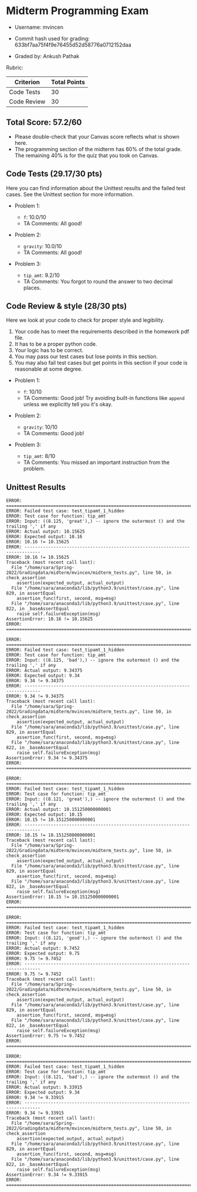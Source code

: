 # Midterm Programming Exam

- Username: mvincen
- Commit hash used for grading: 633bf7aa75f4f9e76455d52d58776a0712152daa

- Graded by: Ankush Pathak

Rubric:

| Criterion           | Total Points |
| ------------------- | ------------ |
| Code Tests            | 30         |
| Code Review   | 30         |



## Total Score: 57.2/60
- Please double-check that your Canvas score reflects what is shown here. 
- The programming section of the midterm has 60% of the total grade. The remaining 40% is for the quiz that you took on Canvas. 

## Code Tests (29.17/30 pts)
Here you can find information about the Unittest results and the failed test cases. See the Unittest section for more information. 

- Problem 1:
    - `f`: 10.0/10
    - TA Comments: All good!


- Problem 2:
    - `gravity`: 10.0/10
    - TA Comments: All good!


- Problem 3:
    - `tip_amt`: 9.2/10
    - TA Comments: You forgot to round the answer to two decimal places.



## Code Review & style (28/30 pts)

Here we look at your code to check for proper style and legibility.
1. Your code has to meet the requirements described in the homework pdf file.
2. It has to be a proper python code.
3. Your logic has to be correct.
4. You may pass our test cases but lose points in this section.
5. You may also fail test cases but get points in this section if your code is reasonable at some degree.

- Problem 1:
    - `f`: 10/10
    - TA Comments: Good job! Try avoiding built-in functions like `append` unless we explicitly tell you it's okay.


- Problem 2:
    - `gravity`: 10/10
    - TA Comments: Good job!


- Problem 3:
    - `tip_amt`: 8/10
    - TA Comments: You missed an important instruction from the problem.



## Unittest Results
```
ERROR: ============================================================================
ERROR: Failed test case: test_tipamt_1_hidden
ERROR: Test case for function: tip_amt
ERROR: Input: ((8.125, 'great'),) -- ignore the outermost () and the trailing ',' if any
ERROR: Actual output: 10.15625
ERROR: Expected output: 10.16
ERROR: 10.16 != 10.15625
ERROR: ----------------------------------------------------------------------------
ERROR: 10.16 != 10.15625
Traceback (most recent call last):
  File "/home/sara/Spring-2022/Gradingdata/midterm/mvincen/midterm_tests.py", line 50, in check_assertion
    assertion(expected_output, actual_output)
  File "/home/sara/anaconda3/lib/python3.9/unittest/case.py", line 829, in assertEqual
    assertion_func(first, second, msg=msg)
  File "/home/sara/anaconda3/lib/python3.9/unittest/case.py", line 822, in _baseAssertEqual
    raise self.failureException(msg)
AssertionError: 10.16 != 10.15625
ERROR: ============================================================================
```
```
ERROR: ============================================================================
ERROR: Failed test case: test_tipamt_1_hidden
ERROR: Test case for function: tip_amt
ERROR: Input: ((8.125, 'bad'),) -- ignore the outermost () and the trailing ',' if any
ERROR: Actual output: 9.34375
ERROR: Expected output: 9.34
ERROR: 9.34 != 9.34375
ERROR: ----------------------------------------------------------------------------
ERROR: 9.34 != 9.34375
Traceback (most recent call last):
  File "/home/sara/Spring-2022/Gradingdata/midterm/mvincen/midterm_tests.py", line 50, in check_assertion
    assertion(expected_output, actual_output)
  File "/home/sara/anaconda3/lib/python3.9/unittest/case.py", line 829, in assertEqual
    assertion_func(first, second, msg=msg)
  File "/home/sara/anaconda3/lib/python3.9/unittest/case.py", line 822, in _baseAssertEqual
    raise self.failureException(msg)
AssertionError: 9.34 != 9.34375
ERROR: ============================================================================
```
```
ERROR: ============================================================================
ERROR: Failed test case: test_tipamt_1_hidden
ERROR: Test case for function: tip_amt
ERROR: Input: ((8.121, 'great'),) -- ignore the outermost () and the trailing ',' if any
ERROR: Actual output: 10.151250000000001
ERROR: Expected output: 10.15
ERROR: 10.15 != 10.151250000000001
ERROR: ----------------------------------------------------------------------------
ERROR: 10.15 != 10.151250000000001
Traceback (most recent call last):
  File "/home/sara/Spring-2022/Gradingdata/midterm/mvincen/midterm_tests.py", line 50, in check_assertion
    assertion(expected_output, actual_output)
  File "/home/sara/anaconda3/lib/python3.9/unittest/case.py", line 829, in assertEqual
    assertion_func(first, second, msg=msg)
  File "/home/sara/anaconda3/lib/python3.9/unittest/case.py", line 822, in _baseAssertEqual
    raise self.failureException(msg)
AssertionError: 10.15 != 10.151250000000001
ERROR: ============================================================================
```
```
ERROR: ============================================================================
ERROR: Failed test case: test_tipamt_1_hidden
ERROR: Test case for function: tip_amt
ERROR: Input: ((8.121, 'good'),) -- ignore the outermost () and the trailing ',' if any
ERROR: Actual output: 9.7452
ERROR: Expected output: 9.75
ERROR: 9.75 != 9.7452
ERROR: ----------------------------------------------------------------------------
ERROR: 9.75 != 9.7452
Traceback (most recent call last):
  File "/home/sara/Spring-2022/Gradingdata/midterm/mvincen/midterm_tests.py", line 50, in check_assertion
    assertion(expected_output, actual_output)
  File "/home/sara/anaconda3/lib/python3.9/unittest/case.py", line 829, in assertEqual
    assertion_func(first, second, msg=msg)
  File "/home/sara/anaconda3/lib/python3.9/unittest/case.py", line 822, in _baseAssertEqual
    raise self.failureException(msg)
AssertionError: 9.75 != 9.7452
ERROR: ============================================================================
```
```
ERROR: ============================================================================
ERROR: Failed test case: test_tipamt_1_hidden
ERROR: Test case for function: tip_amt
ERROR: Input: ((8.121, 'bad'),) -- ignore the outermost () and the trailing ',' if any
ERROR: Actual output: 9.33915
ERROR: Expected output: 9.34
ERROR: 9.34 != 9.33915
ERROR: ----------------------------------------------------------------------------
ERROR: 9.34 != 9.33915
Traceback (most recent call last):
  File "/home/sara/Spring-2022/Gradingdata/midterm/mvincen/midterm_tests.py", line 50, in check_assertion
    assertion(expected_output, actual_output)
  File "/home/sara/anaconda3/lib/python3.9/unittest/case.py", line 829, in assertEqual
    assertion_func(first, second, msg=msg)
  File "/home/sara/anaconda3/lib/python3.9/unittest/case.py", line 822, in _baseAssertEqual
    raise self.failureException(msg)
AssertionError: 9.34 != 9.33915
ERROR: ============================================================================
```
```
